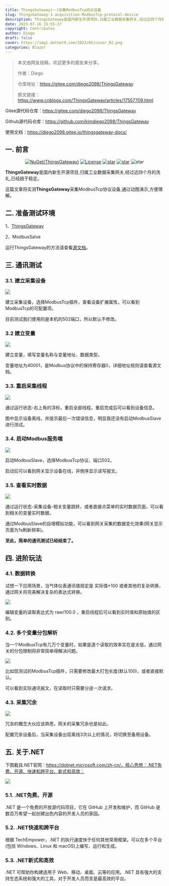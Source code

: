 ```yaml
---
title: ThingsGateway(一)采集ModbusTcp协议设备
slug: ThingsGateway-1-acquisition-ModbusTcp-protocol-device
description: ThingsGateway是国内新生开源项目,归属工业数据采集网关,经过近四个月的洗礼,已经趋于稳定。
date: 2023-07-16 15:55:27
copyright: Contributes
author: Diego
draft: false
cover: https://img1.dotnet9.com/2023/05/cover_02.png
categories: Blazor
---
```


> 本文由网友投稿，欢迎更多的朋友来分享。
>
> 作者：Diego
>
> 仓库地址：https://gitee.com/diego2098/ThingsGateway
>
>原文链接：https://www.cnblogs.com/ThingsGateway/articles/17557709.html

Gitee源代码仓库：https://gitee.com/diego2098/ThingsGateway

Github源代码仓库：https://github.com/kimdiego2098/ThingsGateway

使用文档：https://diego2098.gitee.io/thingsgateway-docs/

## 一. 前言

<div align="center"> 

[![NuGet(ThingsGateway)](https://img.shields.io/nuget/v/ThingsGateway.Foundation.svg?label=ThingsGateway.Foundation)](https://www.nuget.org/packages/kimdiego/)
[![License](https://img.shields.io/badge/license-Apache%202-4EB1BA.svg)](https://www.apache.org/licenses/LICENSE-2.0.html)
[![star](https://gitee.com/diego2098/ThingsGateway/badge/star.svg)](https://gitee.com/diego2098/ThingsGateway/stargazers) 
[![star](https://gitee.com/diego2098/ThingsGateway/badge/fork.svg)](https://gitee.com/diego2098/ThingsGateway/members) 
![star](https://img.shields.io/badge/QQ群-605534569-blue)

</div>  

**ThingsGateway**是国内新生开源项目,归属工业数据采集网关,经过近四个月的洗礼,已经趋于稳定。

这篇文章将实测**ThingsGateway**采集ModbusTcp协议设备,通过动图演示,方便理解。

## 二. 准备测试环境

1、[ThingsGateway](https://gitee.com/diego2098/ThingsGateway)

2、ModbusSalve

运行ThingsGateway的方法请查看[源文档](https://diego2098.gitee.io/thingsgateway-docs/docs/startguide)。

## 三. 通讯测试

### 3.1. 建立采集设备

![](https://img1.dotnet9.com/2023/07/0402.gif)

建立采集设备，选择ModbusTcp插件，查看设备扩展属性，可以看到ModbusTcp的可配置项。

目前测试我们使用的是本机的502端口，所以默认不修改。

### 3.2 建立变量

![](https://img1.dotnet9.com/2023/07/0403.gif)

建立变量，填写变量名称与变量地址、数据类型。

变量地址为40001，是Modbus协议中的保持寄存器0，详细地址规则请查看源文档。

### 3.3. 重启采集线程

![](https://img1.dotnet9.com/2023/07/0404.gif)

通过运行状态-右上角的浮标，重启全部线程，重启完成后可以看到设备信息。

图中显示设备离线，并提示最后一次错误信息，明显我还没有启动ModbusSlave进行测试。

### 3.4. 启动Modbus服务端

![](https://img1.dotnet9.com/2023/07/0405.gif)

启动ModbusSlave，选择ModbusTcp协议、端口502。

启动后可以看到网关显示设备在线，并倒序显示读写报文。

### 3.5. 查看实时数据

![](https://img1.dotnet9.com/2023/07/0406.gif)

通过运行状态-采集设备-相关变量跳转，或者直接点菜单的实时数据页面，可以看到相关的变量实时数据。

通过ModbusSlave的自增模拟功能，可以看到网关采集的数据变化效果(网关显示页面为1s刷新频率)。

**至此，简单的通讯测试已经结束了。**

## 四. 进阶玩法

### 4.1. 数据转换

试想一下应用场景，当气体仪表通讯值规定是 实际值*100 或者其他的复杂转换，通过网关将完美解决复杂的表达式转换。

![](https://img1.dotnet9.com/2023/07/0407.gif)

编辑变量的读取表达式为 raw/100.0 ，重启线程后可以看到实时值和原始值的区别。

### 4.2. 多个变量分包解析

当一个ModbusTcp有几万个变量时，如果是逐个读取的效率实在是太低，通过网关的分包限制将非常简单得解决问题。

![](https://img1.dotnet9.com/2023/07/0408.gif)


比如现测试的ModbusTcp插件，只需要修改最大打包长度(默认100)，或者直接默认。

可以看到实际通讯报文，在读取时只需要分送一次请求。

### 4.3. 采集冗余

![](https://img1.dotnet9.com/2023/07/0409.gif)

冗余的概念大伙应该熟悉，网关的采集冗余也是如此。

配置冗余设备后，当采集设备出现离线3次以上的情况，将切换至备用设备。

## 五. 关于.NET

下图截自.NET官网：https://dotnet.microsoft.com/zh-cn/，核心思想：.NET免费、开源、快速和跨平台、新式和高效：

![](https://img1.dotnet9.com/2023/07/0401.png)

### 5.1. .NET免费、开源

.NET 是一个免费的开放源代码项目，它在 GitHub 上开发和维护，而 GitHub 是数百万希望一起创建出色内容的开发人员的家园。

### 5.2. .NET快速和跨平台

根据 TechEmpower，.NET 的执行速度快于任何其他常用框架。可以在多个平台(包括 Windows、Linux 和 macOS)上编写、运行和生成。

### 5.3. .NET新式和高效

.NET 可帮助你构建适用于 Web、移动、桌面、云等的应用。.NET 具有强大的支持生态系统和强大的工具，对于开发人员而言是最高效的平台。